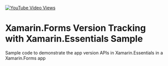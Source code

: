 [![YouTube Video Views](https://img.shields.io/youtube/views/-2JlbepO_Mc?style=social)](https://youtu.be/-2JlbepO_Mc)

# Xamarin.Forms Version Tracking with Xamarin.Essentials Sample
Sample code to demonstrate the app version APIs in Xamarin.Essentials in a Xamarin.Forms app

